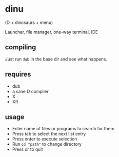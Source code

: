 
dinu
====
(D + dinosaurs + menu)

Launcher, file manager, one-way terminal, IDE

compiling
---------
Just run `dub` in the base dir and see what happens.

requires
--------
* dub
* a sane D compiler
* X
* Xft

usage
-----
* Enter name of files or programs to search for them
* Press tab to select the next list entry
* Press enter to execute selection
* Run `cd "path"` to change directory
* Press <Escape> or <C-Q> to quit



